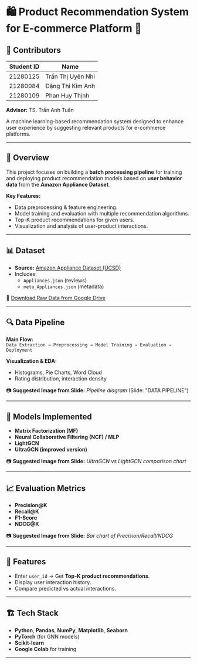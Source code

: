 # 🛍️ Product Recommendation System for E-commerce Platform 🤖

## 👥 Contributors


| Student ID  | Name                  | 
|-------------|-----------------------|
| 21280125    | Trần Thị Uyên Nhi    |
| 21280084    | Đặng Thị Kim Anh     |
| 21280109    | Phan Huy Thịnh       |

**Advisor:** TS. Trần Anh Tuấn

A machine learning-based recommendation system designed to enhance user experience by suggesting relevant products for e-commerce platforms.

---

## 📌 Overview
This project focuses on building a **batch processing pipeline** for training and deploying product recommendation models based on **user behavior data** from the **Amazon Appliance Dataset**.

**Key Features:**
- Data preprocessing & feature engineering.
- Model training and evaluation with multiple recommendation algorithms.
- Top-K product recommendations for given users.
- Visualization and analysis of user-product interactions.

---

## 📊 Dataset
- **Source:** [Amazon Appliance Dataset (UCSD)](https://nijianmo.github.io/amazon/index.html)
- Includes:
  - `Appliances.json` (reviews)
  - `meta_Appliances.json` (metadata)

📂 [Download Raw Data from Google Drive](https://drive.google.com/drive/u/0/folders/131EYUUvpQ6qTQ3ay6__cKqkoEJaOqcgD)

---

## 🔍 Data Pipeline
**Main Flow:**  
`Data Extraction → Preprocessing → Model Training → Evaluation → Deployment`

**Visualization & EDA:**  
- Histograms, Pie Charts, Word Cloud
- Rating distribution, interaction density

📷 **Suggested Image from Slide:** *Pipeline diagram* (Slide: "DATA PIPELINE")

---

## 🧠 Models Implemented
- **Matrix Factorization (MF)**
- **Neural Collaborative Filtering (NCF) / MLP**
- **LightGCN**
- **UltraGCN (improved version)**

📷 **Suggested Image from Slide:** *UltraGCN vs LightGCN comparison chart*

---

## 📈 Evaluation Metrics
- **Precision@K**
- **Recall@K**
- **F1-Score**
- **NDCG@K**

📷 **Suggested Image from Slide:** *Bar chart of Precision/Recall/NDCG*

---

## 🚀 Features
- Enter `user_id` → Get **Top-K product recommendations**.
- Display user interaction history.
- Compare predicted vs actual interactions.

---

## 🏗️ Tech Stack
- **Python**, **Pandas**, **NumPy**, **Matplotlib**, **Seaborn**
- **PyTorch** (for GNN models)
- **Scikit-learn**
- **Google Colab** for training

---
